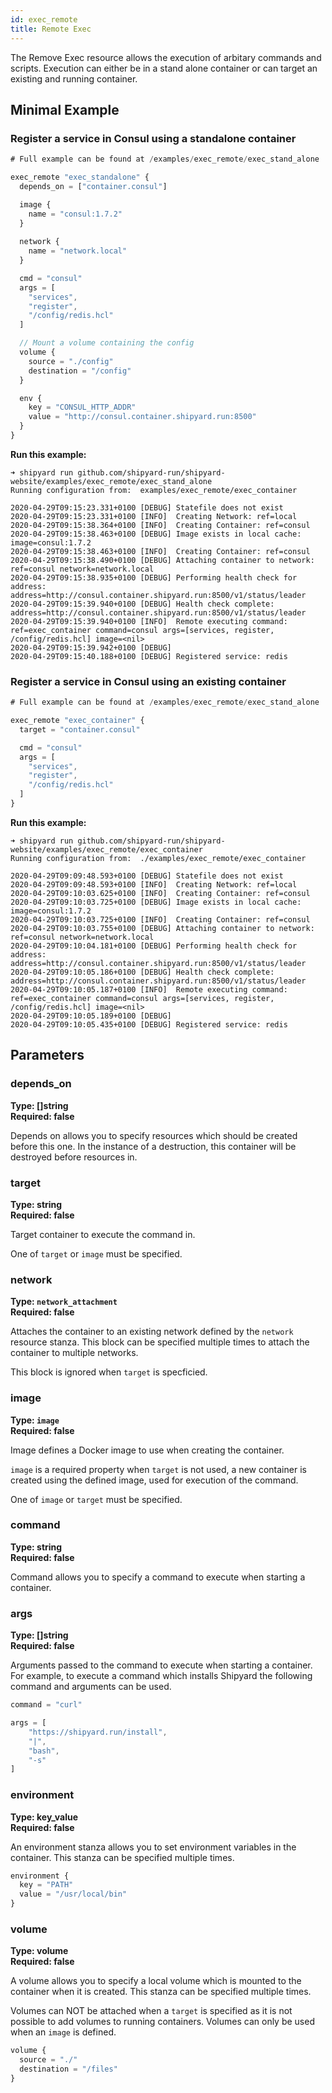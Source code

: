 ```yaml
---
id: exec_remote
title: Remote Exec
---
```


The Remove Exec resource allows the execution of arbitary commands and scripts. Execution can either be in a stand
alone container or can target an existing and running container.

## Minimal Example

### Register a service in Consul using a standalone container

```javascript
# Full example can be found at /examples/exec_remote/exec_stand_alone

exec_remote "exec_standalone" {
  depends_on = ["container.consul"]

  image {
    name = "consul:1.7.2"
  }
  
  network {
    name = "network.local"
  }

  cmd = "consul"
  args = [
    "services",
    "register",
    "/config/redis.hcl"
  ]

  // Mount a volume containing the config
  volume {
    source = "./config"
    destination = "/config"
  }

  env {
    key = "CONSUL_HTTP_ADDR"
    value = "http://consul.container.shipyard.run:8500"
  }
}
```

**Run this example:**

```shell
➜ shipyard run github.com/shipyard-run/shipyard-website/examples/exec_remote/exec_stand_alone
Running configuration from:  examples/exec_remote/exec_container

2020-04-29T09:15:23.331+0100 [DEBUG] Statefile does not exist
2020-04-29T09:15:23.331+0100 [INFO]  Creating Network: ref=local
2020-04-29T09:15:38.364+0100 [INFO]  Creating Container: ref=consul
2020-04-29T09:15:38.463+0100 [DEBUG] Image exists in local cache: image=consul:1.7.2
2020-04-29T09:15:38.463+0100 [INFO]  Creating Container: ref=consul
2020-04-29T09:15:38.490+0100 [DEBUG] Attaching container to network: ref=consul network=network.local
2020-04-29T09:15:38.935+0100 [DEBUG] Performing health check for address: address=http://consul.container.shipyard.run:8500/v1/status/leader
2020-04-29T09:15:39.940+0100 [DEBUG] Health check complete: address=http://consul.container.shipyard.run:8500/v1/status/leader
2020-04-29T09:15:39.940+0100 [INFO]  Remote executing command: ref=exec_container command=consul args=[services, register, /config/redis.hcl] image=<nil>
2020-04-29T09:15:39.942+0100 [DEBUG] 
2020-04-29T09:15:40.188+0100 [DEBUG] Registered service: redis
```

### Register a service in Consul using an existing container

```javascript
# Full example can be found at /examples/exec_remote/exec_stand_alone

exec_remote "exec_container" {
  target = "container.consul"

  cmd = "consul"
  args = [
    "services",
    "register",
    "/config/redis.hcl"
  ]
}
```

**Run this example:**

```shell
➜ shipyard run github.com/shipyard-run/shipyard-website/examples/exec_remote/exec_container
Running configuration from:  ./examples/exec_remote/exec_container

2020-04-29T09:09:48.593+0100 [DEBUG] Statefile does not exist
2020-04-29T09:09:48.593+0100 [INFO]  Creating Network: ref=local
2020-04-29T09:10:03.625+0100 [INFO]  Creating Container: ref=consul
2020-04-29T09:10:03.725+0100 [DEBUG] Image exists in local cache: image=consul:1.7.2
2020-04-29T09:10:03.725+0100 [INFO]  Creating Container: ref=consul
2020-04-29T09:10:03.755+0100 [DEBUG] Attaching container to network: ref=consul network=network.local
2020-04-29T09:10:04.181+0100 [DEBUG] Performing health check for address: address=http://consul.container.shipyard.run:8500/v1/status/leader
2020-04-29T09:10:05.186+0100 [DEBUG] Health check complete: address=http://consul.container.shipyard.run:8500/v1/status/leader
2020-04-29T09:10:05.187+0100 [INFO]  Remote executing command: ref=exec_container command=consul args=[services, register, /config/redis.hcl] image=<nil>
2020-04-29T09:10:05.189+0100 [DEBUG] 
2020-04-29T09:10:05.435+0100 [DEBUG] Registered service: redis

```


## Parameters


### depends_on 
**Type: []string**  
**Required: false**

Depends on allows you to specify resources which should be created before this one. In the instance of a destruction, this container will be destroyed before
resources in.

### target 
**Type: string**  
**Required: false**

Target container to execute the command in.

One of `target` or `image` must be specified.

### network
**Type: `network_attachment`**  
**Required: false**

Attaches the container to an existing network defined by the `network` resource stanza. This block can be specified multiple times to attach the container to multiple networks.

This block is ignored when `target` is specficied.

### image
**Type: `image`**  
**Required: false**

Image defines a Docker image to use when creating the container.

`image` is a required property when `target` is not used, a new container is created using the defined image, used for execution of the command.

One of `image` or `target` must be specified.

### command
**Type: string**  
**Required: false**

Command allows you to specify a command to execute when starting a container.

### args
**Type: []string**  
**Required: false**

Arguments passed to the  command to execute when starting a container. For example, to execute a command which installs Shipyard the following command and arguments can be used.

```javascript
command = "curl"

args = [
    "https://shipyard.run/install",
    "|",
    "bash",
    "-s"
]
```

### environment
**Type: key_value**  
**Required: false**

An environment stanza allows you to set environment variables in the container. This stanza can be specified multiple times.

```javascript
environment {
  key = "PATH"
  value = "/usr/local/bin"
}
```

### volume
**Type: volume**  
**Required: false**

A volume allows you to specify a local volume which is mounted to the container when it is created. This stanza can be specified multiple times.

Volumes can NOT be attached when a `target` is specified as it is not possible to add volumes to running containers. Volumes can only be used when an `image` is defined.

```javascript
volume {
  source = "./"
  destination = "/files"
}
```
